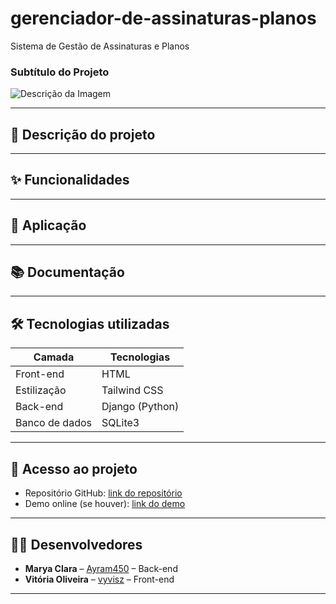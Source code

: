 # gerenciador-de-assinaturas-planos
Sistema de Gestão de Assinaturas e Planos

### Subtítulo do Projeto

<!-- IMAGEM A COLOCAR -->
![Descrição da Imagem](colocar_imagem_aqui.png)

---

## 📄 Descrição do projeto

---

## ✨ Funcionalidades

---

## 🚀 Aplicação

---

## 📚 Documentação

---

## 🛠 Tecnologias utilizadas

| Camada         | Tecnologias                     |
|----------------|---------------------------------|
| Front-end      | HTML                            |
| Estilização    | Tailwind CSS                    |
| Back-end       | Django (Python)                 |
| Banco de dados | SQLite3                         |

---

## 🔗 Acesso ao projeto

- Repositório GitHub: [link do repositório](#)
- Demo online (se houver): [link do demo](#)

---

## 👩‍💻 Desenvolvedores

- **Marya Clara** – [Ayram450](#) – Back-end  
- **Vitória Oliveira** – [vyvisz](#) – Front-end  

---

